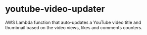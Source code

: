 # youtube-video-updater
AWS Lambda function that auto-updates a YouTube video title and thumbnail based on the video views, likes and comments counters.
